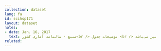 ```yaml
---
collection: dataset
lang: fa
id: scihsp171
layout: dataset
notes: 
- date: Jan. 16, 2017
  text: منبع - سالنامه آماری کشور<br /> توضیحات جدول <br /> از سال تحصيلی ۱۳۷۴ - ۱۳۷۵ شامل آمار دانشگاه آزاد اسلامی نيز می‌باشد. <br /> از سال تحصيلی ۱۳۹۳ - ۱۳۹۴ به طور متمركز آمار از طريق موسسه پ‍ژوهش و برنامه‌ريزی آموزش عالی وزارت علوم، تحقيقات و فنآوری اخذ می‌شود. قبل از سال تحصيلی ۱۳۹۳ - ۱۳۹۴ آمار دانشگاه آزاد اسلامی به طور جداگانه از اداره كل فناوری اطلاعات و ارتباطات دانشگاه آزاد اسلامی اخذ می‌گرديد.
related:
---
```

